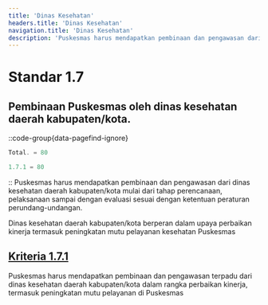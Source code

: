```yaml
---
title: 'Dinas Kesehatan'
headers.title: 'Dinas Kesehatan'
navigation.title: 'Dinas Kesehatan'
description: 'Puskesmas harus mendapatkan pembinaan dan pengawasan dari dinas kesehatan daerah kabupaten/kota mulai dari tahap perencanaan, pelaksanaan sampai dengan evaluasi sesuai dengan ketentuan peraturan perundang-undangan. Dinas kesehatan daerah kabupaten/kota berperan dalam upaya perbaikan kinerja termasuk peningkatan mutu pelayanan kesehatan Puskesmas'
---
```


# Standar 1.7 
## Pembinaan Puskesmas oleh dinas kesehatan daerah kabupaten/kota.
::code-group{data-pagefind-ignore}
```js [Nilai]
Total. = 80
```
```js [Kriteria]
1.7.1 = 80
```
::
Puskesmas harus mendapatkan pembinaan dan pengawasan dari dinas kesehatan daerah kabupaten/kota mulai dari tahap perencanaan, pelaksanaan sampai dengan evaluasi sesuai dengan ketentuan peraturan perundang-undangan. 

Dinas kesehatan daerah kabupaten/kota berperan dalam upaya perbaikan kinerja termasuk peningkatan mutu pelayanan kesehatan Puskesmas

## [Kriteria 1.7.1 ](/1/7/1)
Puskesmas harus mendapatkan pembinaan dan pengawasan terpadu dari dinas kesehatan daerah kabupaten/kota dalam rangka perbaikan kinerja, termasuk peningkatan mutu pelayanan di Puskesmas
